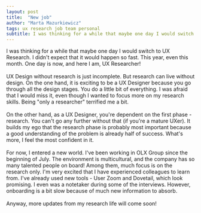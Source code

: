 ```yaml
---
layout: post
title:  "New job"
author: "Marta Mazurkiewicz"
tags: ux research job team personal
subtitle: I was thinking for a while that maybe one day I would switch to UX Research. I didn't expect that it would happen so fast.
---
```


I was thinking for a while that maybe one day I would switch to UX Research. I didn't expect that it would happen so fast. This year, even this month. One day is now, and here I am, UX Researcher!<br/>
<br/>
UX Design without research is just incomplete. But research can live without design. On the one hand, it is exciting to be a UX Designer because you go through all the design stages. You do a little bit of everything. I was afraid that I would miss it, even though I wanted to focus more on my research skills. Being "only a researcher" terrified me a bit.<br/>
<br/>
On the other hand, as a UX Designer, you're dependent on the first phase - research. You can't go any further without that (if you're a mature UXer). It builds my ego that the research phase is probably most important because a good understanding of the problem is already half of success. What's more, I feel the most confident in it.<br/>
<br/>
For now, I entered a new world. I've been working in OLX Group since the beginning of July. The environment is multicultural, and the company has so many talented people on board! Among them, much focus is on the research only.  I'm very excited that I have experienced colleagues to learn from. I've already used new tools - User Zoom and Dovetail, which look promising. I even was a notetaker during some of the interviews. However, onboarding is a bit slow because of much new information to absorb.<br/>
<br/>
Anyway, more updates from my research life will come soon!
